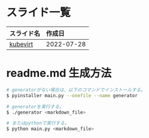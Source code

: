 # スライド一覧

| スライド名 | 作成日 |
|:--|:--|
| [kubevirt](./kubevirt/) | 2022-07-28 |

# readme.md 生成方法

```sh
# generatorがない場合は、以下のコマンドでインストールする。
$ pyinstaller main.py --onefile --name generator

# generatorを実行する。
$ ./generator <markdown_file>

# またはpythonで実行する。
$ python main.py <markdown_file>
```
